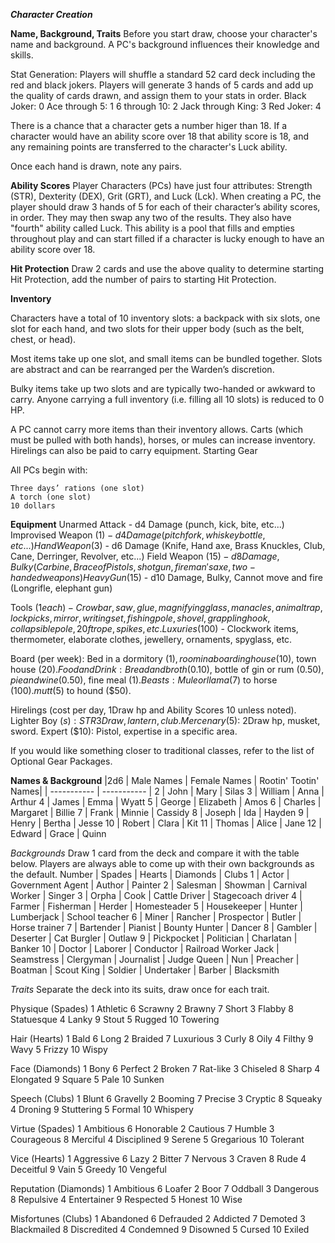 ***Character Creation***

**Name, Background, Traits**
Before you start draw, choose your character's name and background. A PC's background influences their knowledge and skills. 

Stat Generation:
Players will shuffle a standard 52 card deck including the red and black jokers.
Players will generate 3 hands of 5 cards and add up the quality of cards drawn, and assign them to your stats in order.
Black Joker: 0
Ace through 5: 1
6 through 10: 2
Jack through King: 3
Red Joker: 4

There is a chance that a character gets a number higer than 18. If a character would have an ability score over 18 that ability score is 18, and any remaining points are transferred to the character's Luck ability.

Once each hand is drawn, note any pairs.

**Ability Scores**
Player Characters (PCs) have just four attributes:
Strength (STR), Dexterity (DEX), Grit (GRT), and Luck (Lck). When creating a PC, the player should draw 3 hands of 5 for each of their character’s ability scores, in order. They may then swap any two of the results. They also have "fourth" ability called Luck. This ability is a pool that fills and empties throughout play and can start filled if a character is lucky enough to have an ability score over 18.

**Hit Protection**
Draw 2 cards and use the above quality to determine starting Hit Protection, add the number of pairs to starting Hit Protection.

**Inventory**

Characters have a total of 10 inventory slots: a backpack with six slots, one slot for each hand, and two slots for their upper body (such as the belt, chest, or head).

Most items take up one slot, and small items can be bundled together. Slots are abstract and can be rearranged per the Warden’s discretion.

Bulky items take up two slots and are typically two-handed or awkward to carry. Anyone carrying a full inventory (i.e. filling all 10 slots) is reduced to 0 HP.

A PC cannot carry more items than their inventory allows. Carts (which must be pulled with both hands), horses, or mules can increase inventory. Hirelings can also be paid to carry equipment.
Starting Gear

All PCs begin with:

    Three days’ rations (one slot)
    A torch (one slot)
    10 dollars

**Equipment**
Unarmed Attack - d4 Damage (punch, kick, bite, etc...)
Improvised Weapon ($1) - d4 Damage (pitchfork, whiskey bottle, etc...) 
Hand Weapon ($3) - d6 Damage (Knife, Hand axe, Brass Knuckles, Club, Cane, Derringer, Revolver, etc...)
Field Weapon ($15) - d8 Damage, Bulky (Carbine, Brace of Pistols, shotgun, fireman's axe, two-handed weapons)
Heavy Gun ($15) - d10 Damage, Bulky, Cannot move and fire (Longrifle, elephant gun)

Tools ($1 each) - Crowbar, saw, glue, magnifying glass, manacles, animal trap, lockpicks, mirror, writing set, fishing pole, shovel, grappling hook, collapsible pole, 20ft rope, spikes, etc. 
Luxuries ($100) - Clockwork items, thermometer, elaborate clothes, jewellery, ornaments, spyglass, etc. 

Board (per week): Bed in a dormitory ($1), room in a boarding house ($10), town house ($20). 
Food and Drink: Bread and broth ($0.10), bottle of gin or rum ($0.50), pie and wine ($0.50), fine meal ($1).
Beasts: Mule or llama ($7) to horse ($100). mutt ($5) to hound ($50).

Hirelings (cost per day, 1Draw hp and Ability Scores 10 unless noted).
Lighter Boy ($s): STR 3Draw, lantern, club.
Mercenary ($5): 2Draw hp, musket, sword.
Expert ($10): Pistol, expertise in a specific area.

If you would like something closer to traditional classes, refer to the list of Optional Gear Packages.


**Names & Background**
|2d6	|	Male Names	|	Female Names	| Rootin' Tootin' Names|
| ----------- | ----------- |
2	|	John	|	Mary	|	Silas
3	|	William	|	Anna	|	Arthur
4	|	James	|	Emma	|	Wyatt
5	|	George	|	Elizabeth	|	Amos
6	|	Charles	|	Margaret	|	Billie
7	|	Frank	|	Minnie	|	Cassidy
8	|	Joseph	|	Ida	|	Hayden
9	|	Henry	|	Bertha	|	Jesse
10	|	Robert	|	Clara	|	Kit
11	|	Thomas	|	Alice	|	Jane
12	|	Edward	|	Grace	|	Quinn

*Backgrounds*
Draw 1 card from the deck and compare it with the table below. Players are always able to come up with their own backgrounds as the default.
Number	|	Spades	|	Hearts	|	Diamonds	|	Clubs
1	|	Actor	|	Government Agent	|	Author	|	Painter
2	|	Salesman	|	Showman	|	Carnival Worker	|	Singer
3	|	Orpha	|	Cook	|	Cattle Driver	|	Stagecoach driver
4	|	Farmer	|	Fisherman	|	Herder	|	Homesteader
5	|	Housekeeper	|	Hunter	|	Lumberjack	|	School teacher
6	|	Miner	| Rancher	| Prospector	| Butler	| Horse trainer
7	|	Bartender	|	Pianist	|	Bounty Hunter	|	Dancer
8	|	Gambler	|	Deserter	|	Cat Burgler	|	Outlaw
9	|	Pickpocket	|	Politician	|	Charlatan	|	Banker
10	|	Doctor	|	Laborer	|	Conductor	|	Railroad Worker
Jack	|	Seamstress	|	Clergyman	|	Journalist	| Judge
Queen	|	Nun	|	Preacher	|	Boatman	|	Scout
King	|	Soldier	|	Undertaker	|	Barber	|	Blacksmith

*Traits*
Separate the deck into its suits, draw once for each trait.

Physique (Spades)
1 	Athletic 	6 	Scrawny
2 	Brawny 	7 	Short
3 	Flabby 	8 	Statuesque
4 	Lanky 	9 	Stout
5 	Rugged 	10 	Towering

Hair (Hearts)
1 	Bald 	6 	Long
2 	Braided 	7 	Luxurious
3 	Curly 	8 	Oily
4 	Filthy 	9 	Wavy
5 	Frizzy 	10 	Wispy

Face (Diamonds)
1 	Bony 	6 	Perfect
2 	Broken 	7 	Rat-like
3 	Chiseled 	8 	Sharp
4 	Elongated 	9 	Square
5 	Pale 	10 	Sunken

Speech (Clubs)
1 	Blunt 	6 	Gravelly
2 	Booming 	7 	Precise
3 	Cryptic 	8 	Squeaky
4 	Droning 	9 	Stuttering
5 	Formal 	10 	Whispery

Virtue (Spades)
1 	Ambitious 	6 	Honorable
2 	Cautious 	7 	Humble
3 	Courageous 	8 	Merciful
4 	Disciplined 	9 	Serene
5 	Gregarious 	10 	Tolerant

Vice (Hearts)
1 	Aggressive 	6 	Lazy
2 	Bitter 	7 	Nervous
3 	Craven 	8 	Rude
4 	Deceitful 	9 	Vain
5 	Greedy 	10 	Vengeful

Reputation (Diamonds)
1 	Ambitious 	6 	Loafer
2 	Boor 	7 	Oddball
3 	Dangerous 	8 	Repulsive
4 	Entertainer 	9 	Respected
5 	Honest 	10 	Wise

Misfortunes (Clubs)
1 	Abandoned 	6 	Defrauded
2 	Addicted 	7 	Demoted
3 	Blackmailed 	8 	Discredited
4 	Condemned 	9 	Disowned
5 	Cursed 	10 	Exiled
